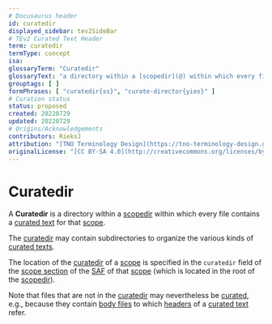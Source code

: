 ```yaml
---
# Docusaurus header
id: curatedir
displayed_sidebar: tev2SideBar
# TEv2 Curated Text Header
term: curatedir
termType: concept
isa:
glossaryTerm: "Curatedir"
glossaryText: "a directory within a [scopedir](@) within which every file contains a [curated text](@) for that [scope](@)."
grouptags: [ ]
formPhrases: [ "curatedir{ss}", "curate-director{yies}" ]
# Curation status
status: proposed
created: 20220729
updated: 20220729
# Origins/Acknowledgements
contributors: RieksJ
attribution: "[TNO Terminology Design](https://tno-terminology-design.github.io/tev2-specifications/docs)"
originalLicense: "[CC BY-SA 4.0](http://creativecommons.org/licenses/by-sa/4.0/?ref=chooser-v1)"
---
```


# Curatedir

A **Curatedir** is a directory within a [scopedir](@) within which every file contains a [curated text](@) for that [scope](@).

The [curatedir](@) may contain subdirectories to organize the various kinds of [curated texts](@).

The location of the [curatedir](@) of a [scope](@) is specified in the `curatedir` field of the [scope section](/docs/specs/files/saf#scope-section) of the [SAF](@) of that [scope](@) (which is located in the root of the [scopedir](@)).

Note that files that are not in the [curatedir](@) may nevertheless be [curated](@), e.g., because they contain [body files](@) to which [headers](@) of a [curated text](@) refer.
